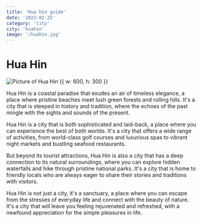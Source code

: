 ```yaml
---
title: 'Hua hin guide'
date: '2023-02-25'
category: 'city'
city: 'huahin'
image: '/huahin.jpg'
---
```


# Hua Hin

![Picture of Hua Hin {{ w: 600, h: 300 }}](/huahin.jpg)

Hua Hin is a coastal paradise that exudes an air of timeless elegance, a place where pristine beaches meet lush green forests and rolling hills. It's a city that is steeped in history and tradition, where the echoes of the past mingle with the sights and sounds of the present.

Hua Hin is a city that is both sophisticated and laid-back, a place where you can experience the best of both worlds. It's a city that offers a wide range of activities, from world-class golf courses and luxurious spas to vibrant night markets and bustling seafood restaurants.

But beyond its tourist attractions, Hua Hin is also a city that has a deep connection to its natural surroundings, where you can explore hidden waterfalls and hike through pristine national parks. It's a city that is home to friendly locals who are always eager to share their stories and traditions with visitors.

Hua Hin is not just a city, it's a sanctuary, a place where you can escape from the stresses of everyday life and connect with the beauty of nature. It's a city that will leave you feeling rejuvenated and refreshed, with a newfound appreciation for the simple pleasures in life.